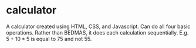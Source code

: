 # calculator

A calculator created using HTML, CSS, and Javascript. 
Can do all four basic operations. Rather than BEDMAS,
it does each calculation sequentially.
E.g. $5 + 10 * 5$ is equal to $75$ and not $55$.
